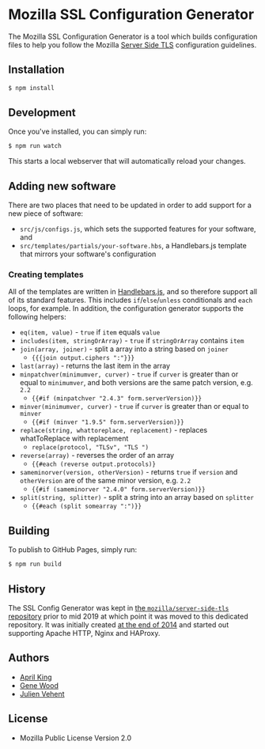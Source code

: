 # Mozilla SSL Configuration Generator

The Mozilla SSL Configuration Generator is a tool which builds configuration files to help you follow the Mozilla [Server Side TLS](https://wiki.mozilla.org/Security/Server_Side_TLS) configuration guidelines.

## Installation

```bash
$ npm install
```

## Development

Once you've installed, you can simply run:

```bash
$ npm run watch
```

This starts a local webserver that will automatically reload your changes.

## Adding new software

There are two places that need to be updated in order to add support for a new piece of software:

* `src/js/configs.js`, which sets the supported features for your software, and
* `src/templates/partials/your-software.hbs`, a Handlebars.js template that mirrors your software's configuration

### Creating templates

All of the templates are written in [Handlebars.js](https://handlebarsjs.com/), and so therefore support all of its standard features. This includes `if`/`else`/`unless` conditionals and `each` loops, for example. In addition, the configuration generator supports the following helpers:

- `eq(item, value)` - `true` if `item` equals `value`
- `includes(item, stringOrArray)` - `true` if `stringOrArray` contains `item`
- `join(array, joiner)` - split a array into a string based on `joiner`
  - `{{{join output.ciphers ":"}}}`
- `last(array)` - returns the last item in the array
- `minpatchver(minimumver, curver)` - `true` if `curver` is greater than or equal to `minimumver`, and both versions are the same patch version, e.g. `2.2`
  - `{{#if (minpatchver "2.4.3" form.serverVersion)}}`
- `minver(minimumver, curver)` - `true` if `curver` is greater than or equal to `minver`
  - `{{#if (minver "1.9.5" form.serverVersion)}}`
- `replace(string, whattoreplace, replacement)` - replaces whatToReplace with replacement
  - `replace(protocol, "TLSv", "TLS ")`
- `reverse(array)` - reverses the order of an array
  - `{{#each (reverse output.protocols)}`
- `sameminorver(version, otherVersion)` - returns `true` if `version` and `otherVersion` are of the same minor version, e.g. `2.2`
  - `{{#if (sameminorver "2.4.0" form.serverVersion)}}`
- `split(string, splitter)` - split a string into an array based on `splitter`
  - `{{#each (split somearray ":")}}`

## Building

To publish to GitHub Pages, simply run:

```bash
$ npm run build
```

## History

The SSL Config Generator was kept in [the `mozilla/server-side-tls` repository](https://github.com/mozilla/server-side-tls/tree/last-revision-before-move)
prior to mid 2019 at which point it was moved to this dedicated repository. It
was initially created [at the end of 2014](https://github.com/mozilla/server-side-tls/commit/b201a1191ba38e6f933cd02a4f425f683ffa9be4)
and started out supporting Apache HTTP, Nginx and HAProxy.

## Authors

* [April King](https://github.com/april)
* [Gene Wood](https://github.com/gene1wood)
* [Julien Vehent](https://github.com/jvehent)

## License

* Mozilla Public License Version 2.0
